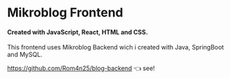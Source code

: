 # Mikroblog Frontend

#### Created with JavaScript, React, HTML and CSS.

This frontend uses Mikroblog Backend wich i created with Java, SpringBoot and MySQL.

https://github.com/Rom4n25/blog-backend :point_left: see!
